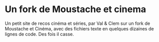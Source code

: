 # Un fork de Moustache et cinema

Un petit site de recos cinéma et séries, par Val & Clem sur un fork de Moustache et Cinéma, avec des fichiers texte en quelques dizaines de lignes de code.
Des fois il casse.

